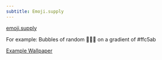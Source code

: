 ```yaml
---
subtitle: Emoji.supply
---
```


[emoji.supply](https://emoji.supply)

For example:
Bubbles of random 🍌🍊🍇 on a gradient of #ffc5ab

[Example Wallpaper](https://emoji.supply/wallpaper/?pattern=foam&order=random&emoji=%25F0%259F%258D%258C%25F0%259F%258D%258A%25F0%259F%258D%2587&texture=gradient&color=%23ffc5ab&scale=1.0)
